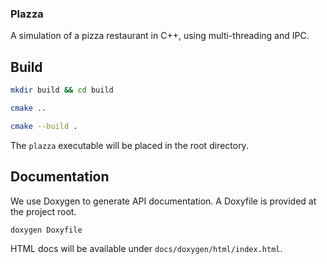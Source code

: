 ### Plazza

A simulation of a pizza restaurant in C++, using multi-threading and IPC.

## Build

```bash
mkdir build && cd build

cmake ..

cmake --build .
```

The `plazza` executable will be placed in the root directory.

## Documentation

We use Doxygen to generate API documentation. A Doxyfile is provided at the project root.

```bash
doxygen Doxyfile
```

HTML docs will be available under `docs/doxygen/html/index.html`.
